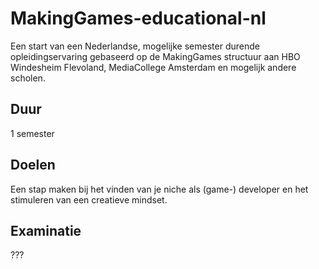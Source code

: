 # MakingGames-educational-nl
Een start van een Nederlandse, mogelijke semester durende opleidingservaring gebaseerd op de MakingGames structuur aan HBO Windesheim Flevoland, MediaCollege Amsterdam en mogelijk andere scholen.

## Duur
1 semester

## Doelen
Een stap maken bij het vinden van je niche als (game-) developer en het stimuleren van een creatieve mindset.

## Examinatie
???
